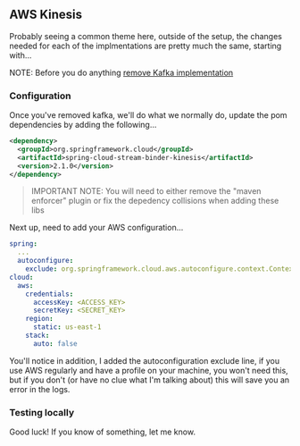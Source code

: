 ## AWS Kinesis

Probably seeing a common theme here, outside of the setup, the changes needed for each of the implmentations 
are pretty much the same, starting with...

NOTE: Before you do anything [remove Kafka implementation](REMOVE_KAFKA.md)

### Configuration

Once you've removed kafka, we'll do what we normally do, update the pom dependencies by adding the following...

```xml
<dependency>
  <groupId>org.springframework.cloud</groupId>
  <artifactId>spring-cloud-stream-binder-kinesis</artifactId>
  <version>2.1.0</version>
</dependency>
```

> IMPORTANT NOTE: You will need to either remove the "maven enforcer" plugin or fix the depedency collisions when adding these libs 

Next up, need to add your AWS configuration...

```yaml
spring:
  ...
  autoconfigure:
    exclude: org.springframework.cloud.aws.autoconfigure.context.ContextInstanceDataAutoConfiguration
cloud:
  aws:
    credentials:
      accessKey: <ACCESS_KEY>
      secretKey: <SECRET_KEY>
    region:
      static: us-east-1
    stack:
      auto: false
```

You'll notice in addition, I added the autoconfiguration exclude line, if you use AWS regularly and have a profile 
on your machine, you won't need this, but if you don't (or have no clue what I'm talking about) this will save you an error 
in the logs.

### Testing locally

Good luck!  If you know of something, let me know.